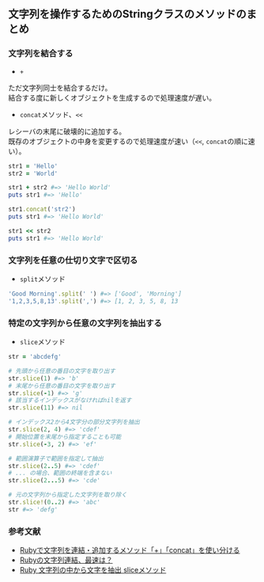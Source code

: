 ## 文字列を操作するためのStringクラスのメソッドのまとめ

### 文字列を結合する
- `+`
  
ただ文字列同士を結合するだけ。<br/>
結合する度に新しくオブジェクトを生成するので処理速度が遅い。

- `concat`メソッド、`<<`
  
レシーバの末尾に破壊的に追加する。<br/>
既存のオブジェクトの中身を変更するので処理速度が速い（`<<`, `concat`の順に速い）。

```ruby
str1 = 'Hello'
str2 = 'World'

str1 + str2 #=> 'Hello World'
puts str1 #=> 'Hello'

str1.concat('str2')
puts str1 #=> 'Hello World'

str1 << str2
puts str1 #=> 'Hello World'
```


### 文字列を任意の仕切り文字で区切る
- `split`メソッド
```ruby
'Good Morning'.split(' ') #=> ['Good', 'Morning']
'1,2,3,5,8,13'.split(',') #=> [1, 2, 3, 5, 8, 13
```

### 特定の文字列から任意の文字列を抽出する
- `slice`メソッド
```ruby
str = 'abcdefg'

# 先頭から任意の番目の文字を取り出す
str.slice(1) #=> 'b'
# 末尾から任意の番目の文字を取り出す
str.slice(-1) #=> 'g'
# 該当するインデックスがなければnilを返す
str.slice(11) #=> nil

# インデックス2から4文字分の部分文字列を抽出
str.slice(2, 4) #=> 'cdef'
# 開始位置を末尾から指定することも可能
str.slice(-3, 2) #=> 'ef'

# 範囲演算子で範囲を指定して抽出
str.slice(2..5) #=> 'cdef'
# ... の場合、範囲の終端を含まない
str.slice(2...5) #=> 'cde'

# 元の文字列から指定した文字列を取り除く
str.slice!(0..2) #=> 'abc'
str #=> 'defg'
```

### 参考文献
- [Rubyで文字列を連結・追加するメソッド「+」「concat」を使い分ける](https://reviewlog.info/ruby-concat/)
- [Rubyの文字列連結、最速は？](https://tech.actindi.net/2018/09/14/084106)
- [Ruby 文字列の中から文字を抽出 sliceメソッド](https://qiita.com/tamekaji/items/d8604c17161f8ed919aa)
